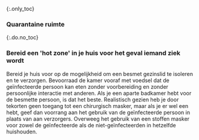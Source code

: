 {:.only_toc} 
 ### Quarantaine ruimte 

 {:.do.no_toc} 
 ### Bereid een 'hot zone' in je huis voor het geval iemand ziek wordt 

Bereid je huis voor op de mogelijkheid om een besmet gezinslid te isoleren en te verzorgen. Bevoorraad de kamer vooraf met voedsel dat de geïnfecteerde persoon kan eten zonder voorbereiding en zonder persoonlijke interactie met anderen. Als je een aparte badkamer hebt voor de besmette persoon, is dat het beste. Realistisch gezien heb je door tekorten geen toegang tot een chirurgisch masker, maar als je er wel een hebt, geef dan voorrang aan het gebruik van de geïnfecteerde persoon in plaats van aan verzorgers. Overweeg het gebruik van een stoffen masker voor zowel de geïnfecteerde als de niet-geïnfecteerden in hetzelfde huishouden. 
